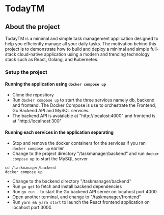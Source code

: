 # TodayTM
## About the project
TodayTM is a minimal and simple task management application designed to help you efficiently manage all your daily tasks. The motivation behind this project is to demonstrate how to build and deploy a minimal and simple full-stack cloud-native application using a modern and trending technology stack such as React, Golang, and Kubernetes. 

### Setup the project
#### Running the application using `docker compose up`
- Clone the repository
- Run `docker compose up` to start the three services namely db, backend and frontend. The Docker Compose is use to orchestrate the Frontend, Go Backend API and MySQL services.
- The backend API is avaialable at "http://localost:4000" and frontend is at "http://localhost:300"

#### Running each services in the application separating
- Stop and remove the docker containers for the services if you ran `docker compose up` earlier
- Change to the project directory "/taskmanager/backend" and run `docker compose up` to start the MySQL server
```
cd /taskmanager/backend
docker compose up
```
- Change to the backend directory "/taskmanager/backend"
- Run `go get` to fetch and install backend dependencies
- Run `go run .` to start the Go backend API server on locahost port 4000
- Open another terminal, and change to "/taskmanager/frontend"
- Run `yarn && yarn start` to launch the React frontend application on locahost port 3000.
